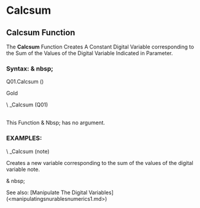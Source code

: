 # Calcsum

## Calcsum Function

The **Calcsum** Function Creates A Constant Digital Variable corresponding to the Sum of the Values ​​of the Digital Variable Indicated in Parameter.

### Syntax: & nbsp;

Q01.Calcsum ()

Gold

\ _Calcsum (Q01)

\
This Function & Nbsp; has no argument.

### EXAMPLES:

\ _Calcsum (note)

Creates a new variable corresponding to the sum of the values ​​of the digital variable note.

& nbsp;

See also: [Manipulate The Digital Variables] (<manipulatingsnurablesnumerics1.md>)
